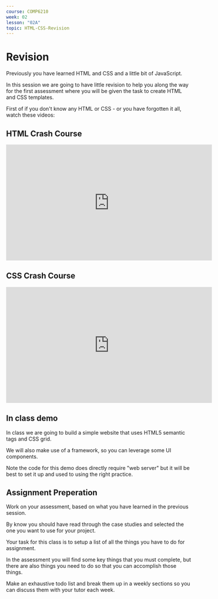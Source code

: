 ```yaml
---
course: COMP6210
week: 02
lesson: "02A"
topic: HTML-CSS-Revision
---
```


# Revision

Previously you have learned HTML and CSS and a little bit of JavaScript.

In this session we are going to have little revision to help you along the way for the first assessment where you will be given the task to create HTML and CSS templates.

First of if you don't know any HTML or CSS - or you have forgotten it all, watch these videos:

## HTML Crash Course

<iframe width="560" height="315" src="https://www.youtube.com/embed/UB1O30fR-EE" frameborder="0" allow="accelerometer; autoplay; encrypted-media; gyroscope; picture-in-picture" allowfullscreen></iframe>

## CSS Crash Course

<iframe width="560" height="315" src="https://www.youtube.com/embed/yfoY53QXEnI" frameborder="0" allow="accelerometer; autoplay; encrypted-media; gyroscope; picture-in-picture" allowfullscreen></iframe>

## In class demo

In class we are going to build a simple website that uses HTML5 semantic tags and CSS grid.

We will also make use of a framework, so you can leverage some UI components.

Note the code for this demo does directly require "web server" but it will be best to set it up and used to using the right practice.

## Assignment Preperation

Work on your assessment, based on what you have learned in the previous session.

By know you should have read through the case studies and selected the one you want to use for your project.

Your task for this class is to setup a list of all the things you have to do for assignment. 

In the assessment you will find some key things that you must complete, but there are also things you need to do so that you can accomplish those things.

Make an exhaustive todo list and break them up in a weekly sections so you can discuss them with your tutor each week.